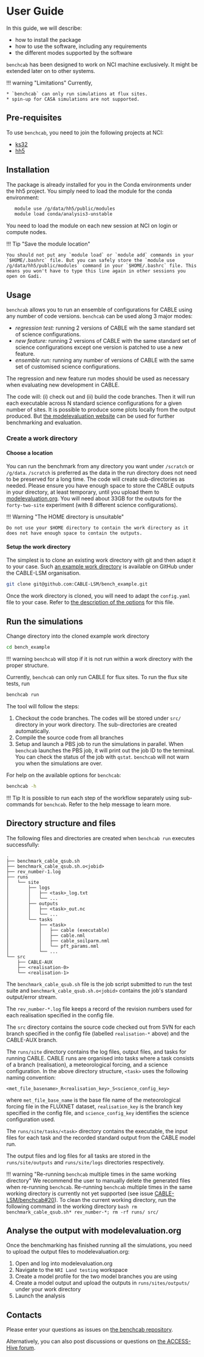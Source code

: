 # User Guide

In this guide, we will describe:

- how to install the package
- how to use the software, including any requirements
- the different modes supported by the software

`benchcab` has been designed to work on NCI machine exclusively. It might be extended later on to other systems.

!!! warning "Limitations"
    Currently, 

    * `benchcab` can only run simulations at flux sites. 
    * spin-up for CASA simulations are not supported.
## Pre-requisites

To use `benchcab`, you need to join the following projects at NCI:

- [ks32][ks32_mynci]
- [hh5][hh5_mynci]

## Installation

The package is already installed for you in the Conda environments under the hh5 project. You simply need to load the module for the conda environment:

```bash
   module use /g/data/hh5/public/modules
   module load conda/analysis3-unstable
```

You need to load the module on each new session at NCI on login or compute nodes.

!!! Tip "Save the module location"

    You should not put any `module load` or `module add` commands in your `$HOME/.bashrc` file. But you can safely store the `module use /g/data/hh5/public/modules` command in your `$HOME/.bashrc` file. This means you won't have to type this line again in other sessions you open on Gadi.

## Usage

`benchcab` allows you to run an ensemble of configurations for CABLE using any number of code versions. `benchcab` can be used along 3 major modes:

* *regression test:* running 2 versions of CABLE wih the same standard set of science configurations.
* *new feature:* running 2 versions of CABLE with the same standard set of science configurations except one version is patched to use a new feature.
* *ensemble run:* running any number of versions of CABLE with the same set of customised science configurations.

The regression and new feature run modes should be used as necessary when evaluating new development in CABLE.

The code will: (i) check out and (ii) build the code branches. Then it will run each executable across N standard science configurations for a given number of sites. It is possible to produce some plots locally from the output produced. But [the modelevaluation website](https://modelevaluation.org/) can be used for further benchmarking and evaluation.

### Create a work directory

#### Choose a location

You can run the benchmark from any directory you want under `/scratch` or `/g/data`. `/scratch` is preferred as the data in the run directory does not need to be preserved for a long time. The code will create sub-directories as needed. Please ensure you have enough space to store the CABLE outputs in your directory, at least temporary, until you upload them to [modelevaluation.org](https://modelevaluation.org/). You will need about 33GB for the outputs for the `forty-two-site` experiment (with 8 different science configurations).

!!! Warning "The HOME directory is unsuitable"
    
    Do not use your $HOME directory to contain the work directory as it does not have enough space to contain the outputs.

#### Setup the work directory

The simplest is to clone an existing work directory with git and then adapt it to your case. Such [an example work directory][bench_example] is available on GitHub under the CABLE-LSM organisation.
```bash
git clone git@github.com:CABLE-LSM/bench_example.git
```

Once the work directory is cloned, you will need to adapt the `config.yaml` file to your case. Refer to [the description of the options][config_options] for this file.


## Run the simulations

Change directory into the cloned example work directory
```bash
cd bench_example
```

!!! warning
    `benchcab` will stop if it is not run within a work directory with the proper structure.


Currently, `benchcab` can only run CABLE for flux sites. To run the flux site tests, run

```bash
benchcab run
```

The tool will follow the steps:

1. Checkout the code branches. The codes will be stored under `src/` directory in your work directory. The sub-directories are created automatically.
2. Compile the source code from all branches
3. Setup and launch a PBS job to run the simulations in parallel. When `benchcab` launches the PBS job, it will print out the job ID to the terminal. You can check the status of the job with `qstat`. `benchcab` will not warn you when the simulations are over.

For help on the available options for `benchcab`:

```bash
benchcab -h
```

!!! Tip
    It is possible to run each step of the workflow separately using sub-commands for `benchcab`. Refer to the help message to learn more.

## Directory structure and files

The following files and directories are created when `benchcab run` executes successfully:
```
.
├── benchmark_cable_qsub.sh
├── benchmark_cable_qsub.sh.o<jobid>
├── rev_number-1.log
├── runs
│   └── site
│       ├── logs
│       │   ├── <task>_log.txt
│       │   └── ...
│       ├── outputs
│       │   ├── <task>_out.nc
│       │   └── ...
│       └── tasks
│           ├── <task>
│           │   ├── cable (executable)
│           │   ├── cable.nml
│           │   ├── cable_soilparm.nml
│           │   └── pft_params.nml
│           └── ...
└── src
    ├── CABLE-AUX
    ├── <realisation-0>
    └── <realisation-1>
```

The `benchmark_cable_qsub.sh` file is the job script submitted to run the test suite and `benchmark_cable_qsub.sh.o<jobid>` contains the job's standard output/error stream.

The `rev_number-*.log` file keeps a record of the revision numbers used for each realisation specified in the config file.

The `src` directory contains the source code checked out from SVN for each branch specified in the config file (labelled `realisation-*` above) and the CABLE-AUX branch.

The `runs/site` directory contains the log files, output files, and tasks for running CABLE. CABLE runs are organised into tasks where a task consists of a branch (realisation), a meteorological forcing, and a science configuration. In the above directory structure, `<task>` uses the following naming convention:
```
<met_file_basename>_R<realisation_key>_S<science_config_key>
```
where `met_file_base_name` is the base file name of the meteorological forcing file in the FLUXNET dataset, `realisation_key` is the branch key specified in the config file, and `science_config_key` identifies the science configuration used.

The `runs/site/tasks/<task>` directory contains the executable, the input files for each task and the recorded standard output from the CABLE model run.

The output files and log files for all tasks are stored in the `runs/site/outputs` and `runs/site/logs` directories respectively.

!!! warning "Re-running `benchcab` multiple times in the same working directory"
    We recommend the user to manually delete the generated files when re-running `benchcab`. Re-running `benchcab` multiple times in the same working directory is currently not yet supported (see issue [CABLE-LSM/benchcab#20](https://github.com/CABLE-LSM/benchcab/issues/20)). To clean the current working directory, run the following command in the working directory
    ```bash
    rm benchmark_cable_qsub.sh* rev_number-*; rm -rf runs/ src/
    ```

## Analyse the output with modelevaluation.org

Once the benchmarking has finished running all the simulations, you need to upload the output files to modelevaluation.org:

1. Open and log into modelevaluation.org
1. Navigate to the `NRI Land testing` workspace
1. Create a model profile for the two model branches you are using
1. Create a model output and upload the outputs in `runs/sites/outputs/` under your work directory
1. Launch the analysis

## Contacts

Please enter your questions as issues on [the benchcab repository][issues-benchcab].

Alternatively, you can also post discussions or questions on [the ACCESS-Hive forum][hive-forum].

[hh5_mynci]: https://my.nci.org.au/mancini/project/hh5
[ks32_mynci]: https://my.nci.org.au/mancini/project/ks32
[bench_example]: https://github.com/CABLE-LSM/bench_example.git
[config_options]: config_options.md
[hive-forum]: https://forum.access-hive.org.au
[issues-benchcab]: https://github.com/CABLE-LSM/benchcab/issues
